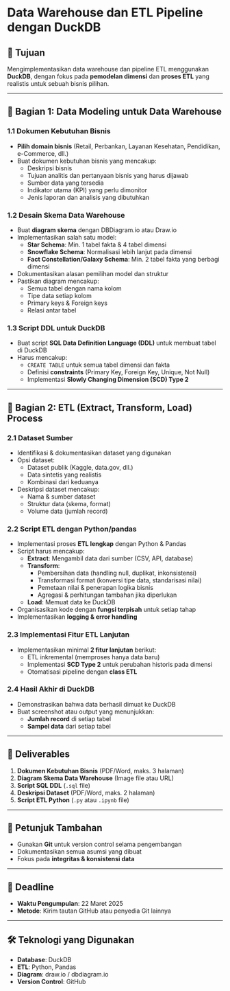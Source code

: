 # Data Warehouse dan ETL Pipeline dengan DuckDB

## 📌 Tujuan
Mengimplementasikan data warehouse dan pipeline ETL menggunakan **DuckDB**, dengan fokus pada **pemodelan dimensi** dan **proses ETL** yang realistis untuk sebuah bisnis pilihan.

---

## 📂 Bagian 1: Data Modeling untuk Data Warehouse

### 1.1 Dokumen Kebutuhan Bisnis
- **Pilih domain bisnis** (Retail, Perbankan, Layanan Kesehatan, Pendidikan, e-Commerce, dll.)
- Buat dokumen kebutuhan bisnis yang mencakup:
  - Deskripsi bisnis
  - Tujuan analitis dan pertanyaan bisnis yang harus dijawab
  - Sumber data yang tersedia
  - Indikator utama (KPI) yang perlu dimonitor
  - Jenis laporan dan analisis yang dibutuhkan

### 1.2 Desain Skema Data Warehouse
- Buat **diagram skema** dengan DBDiagram.io atau Draw.io
- Implementasikan salah satu model:
  - **Star Schema**: Min. 1 tabel fakta & 4 tabel dimensi
  - **Snowflake Schema**: Normalisasi lebih lanjut pada dimensi
  - **Fact Constellation/Galaxy Schema**: Min. 2 tabel fakta yang berbagi dimensi
- Dokumentasikan alasan pemilihan model dan struktur
- Pastikan diagram mencakup:
  - Semua tabel dengan nama kolom
  - Tipe data setiap kolom
  - Primary keys & Foreign keys
  - Relasi antar tabel

### 1.3 Script DDL untuk DuckDB
- Buat script **SQL Data Definition Language (DDL)** untuk membuat tabel di DuckDB
- Harus mencakup:
  - `CREATE TABLE` untuk semua tabel dimensi dan fakta
  - Definisi **constraints** (Primary Key, Foreign Key, Unique, Not Null)
  - Implementasi **Slowly Changing Dimension (SCD) Type 2**

---

## 📂 Bagian 2: ETL (Extract, Transform, Load) Process

### 2.1 Dataset Sumber
- Identifikasi & dokumentasikan dataset yang digunakan
- Opsi dataset:
  - Dataset publik (Kaggle, data.gov, dll.)
  - Data sintetis yang realistis
  - Kombinasi dari keduanya
- Deskripsi dataset mencakup:
  - Nama & sumber dataset
  - Struktur data (skema, format)
  - Volume data (jumlah record)

### 2.2 Script ETL dengan Python/pandas
- Implementasi proses **ETL lengkap** dengan Python & Pandas
- Script harus mencakup:
  - **Extract**: Mengambil data dari sumber (CSV, API, database)
  - **Transform**:
    - Pembersihan data (handling null, duplikat, inkonsistensi)
    - Transformasi format (konversi tipe data, standarisasi nilai)
    - Pemetaan nilai & penerapan logika bisnis
    - Agregasi & perhitungan tambahan jika diperlukan
  - **Load**: Memuat data ke DuckDB
- Organisasikan kode dengan **fungsi terpisah** untuk setiap tahap
- Implementasikan **logging & error handling**

### 2.3 Implementasi Fitur ETL Lanjutan
- Implementasikan minimal **2 fitur lanjutan** berikut:
  - ETL inkremental (memproses hanya data baru)
  - Implementasi **SCD Type 2** untuk perubahan historis pada dimensi
  - Otomatisasi pipeline dengan **class ETL**

### 2.4 Hasil Akhir di DuckDB
- Demonstrasikan bahwa data berhasil dimuat ke DuckDB
- Buat screenshot atau output yang menunjukkan:
  - **Jumlah record** di setiap tabel
  - **Sampel data** dari setiap tabel

---

## 🎯 Deliverables
1. **Dokumen Kebutuhan Bisnis** (PDF/Word, maks. 3 halaman)
2. **Diagram Skema Data Warehouse** (Image file atau URL)
3. **Script SQL DDL** (`.sql` file)
4. **Deskripsi Dataset** (PDF/Word, maks. 2 halaman)
5. **Script ETL Python** (`.py` atau `.ipynb` file)

---

## 📌 Petunjuk Tambahan
- Gunakan **Git** untuk version control selama pengembangan
- Dokumentasikan semua asumsi yang dibuat
- Fokus pada **integritas & konsistensi data**

---

## 📅 Deadline
- **Waktu Pengumpulan**: 22 Maret 2025
- **Metode**: Kirim tautan GitHub atau penyedia Git lainnya

---

## 🛠 Teknologi yang Digunakan
- **Database**: DuckDB
- **ETL**: Python, Pandas
- **Diagram**: draw.io / dbdiagram.io
- **Version Control**: GitHub
